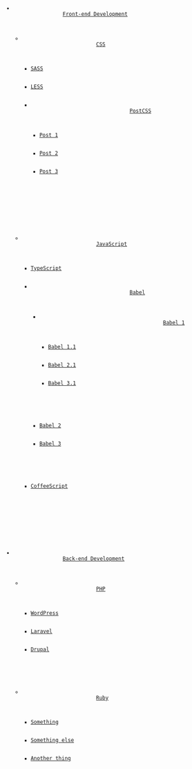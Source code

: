 <code>
    <nav class="silk-nav">
        <ul class="silk-nav__items">
            <li class="silk-nav__item">
                <a class="silk-nav__link" href="#">Front-end Development</a>
                <ul class="silk-nav__items">
                    <li class="silk-nav__item">
                        <a class="silk-nav__link" href="#">CSS</a>
                        <ul class="silk-nav__items">
                            <li class="silk-nav__item"><a class="silk-nav__link" href="#">SASS</a></li>
                            <li class="silk-nav__item"><a class="silk-nav__link" href="#">LESS</a></li>
                            <li class="silk-nav__item">
                                <a class="silk-nav__link" href="#">PostCSS</a>
                                <ul class="silk-nav__items">
                                    <li class="silk-nav__item"><a class="silk-nav__link" href="#">Post 1</a></li>
                                    <li class="silk-nav__item"><a class="silk-nav__link" href="#">Post 2</a></li>
                                    <li class="silk-nav__item"><a class="silk-nav__link" href="#">Post 3</a></li>
                                </ul>     
                            </li>
                        </ul>
                    </li>
                    <li class="silk-nav__item">
                        <a class="silk-nav__link" href="#">JavaScript</a>
                        <ul class="silk-nav__items">
                            <li class="silk-nav__item"><a class="silk-nav__link" href="#">TypeScript</a></li>
                            <li class="silk-nav__item">
                                <a class="silk-nav__link" href="#">Babel</a>
                                <ul class="silk-nav__items">
                                    <li class="silk-nav__item">
                                        <a class="silk-nav__link" href="#">Babel 1</a>
                                        <ul class="silk-nav__items">
                                            <li class="silk-nav__item"><a class="silk-nav__link" href="#">Babel 1.1</a></li>
                                            <li class="silk-nav__item"><a class="silk-nav__link" href="#">Babel 2.1</a></li>
                                            <li class="silk-nav__item"><a class="silk-nav__link" href="#">Babel 3.1</a></li>
                                        </ul>  
                                    </li>
                                    <li class="silk-nav__item"><a class="silk-nav__link" href="#">Babel 2</a></li>
                                    <li class="silk-nav__item"><a class="silk-nav__link" href="#">Babel 3</a></li>
                                </ul>     
                            </li>
                            <li class="silk-nav__item"><a class="silk-nav__link" href="#">CoffeeScript</a></li>
                        </ul> 
                    </li>
                </ul>
            </li>
            <li class="silk-nav__item">
                <a class="silk-nav__link" href="#">Back-end Development</a>
                <ul class="silk-nav__items">
                    <li class="silk-nav__item">
                        <a class="silk-nav__link" href="#">PHP</a>
                        <ul class="silk-nav__items">
                            <li class="silk-nav__item"><a class="silk-nav__link" href="#">WordPress</a></li>
                            <li class="silk-nav__item"><a class="silk-nav__link" href="#">Laravel</a></li>
                            <li class="silk-nav__item"><a class="silk-nav__link" href="#">Drupal</a></li>
                        </ul>
                    </li>
                    <li class="silk-nav__item">
                        <a class="silk-nav__link" href="#">Ruby</a>
                        <ul class="silk-nav__items">
                            <li class="silk-nav__item"><a class="silk-nav__link" href="#">Something</a></li>
                            <li class="silk-nav__item"><a class="silk-nav__link" href="#">Something else</a></li>
                            <li class="silk-nav__item"><a class="silk-nav__link" href="#">Another thing</a></li>
                        </ul> 
                    </li>
                </ul>
            </li>
        </ul>
    </nav>
</code>
